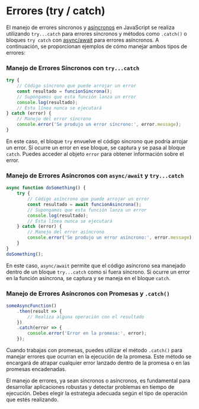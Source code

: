 # Errores (try / catch)

El manejo de errores síncronos y [asíncronos](Node.JS/Asincronía.md) en JavaScript se realiza utilizando `try...catch` para errores síncronos y métodos como `.catch()` o bloques `try catch` con [async/await](Node.JS/Async%20-%20Await.md) para errores asíncronos. A continuación, se proporcionan ejemplos de cómo manejar ambos tipos de errores:

### Manejo de Errores Síncronos con `try...catch`

```javascript
try {
    // Código síncrono que puede arrojar un error
    const resultado = funcionSincrona(); 
    // Supongamos que esta función lanza un error
    console.log(resultado); 
    // Esta línea nunca se ejecutará
} catch (error) {
    // Manejo del error síncrono
    console.error('Se produjo un error síncrono:', error.message);
}
```

En este caso, el bloque `try` envuelve el código síncrono que podría arrojar un error. Si ocurre un error en ese bloque, se captura y se pasa al bloque `catch`. Puedes acceder al objeto `error` para obtener información sobre el error.

### Manejo de Errores Asíncronos con `async/await` y `try...catch`

```javascript
async function doSomething() {
    try {
        // Código asíncrono que puede arrojar un error
        const resultado = await funcionAsincrona(); 
        // Supongamos que esta función lanza un error
        console.log(resultado); 
        // Esta línea nunca se ejecutará
    } catch (error) {
        // Manejo del error asíncrono
        console.error('Se produjo un error asíncrono:', error.message);
    }
}
doSomething();
```

En este caso, `async/await` permite que el código asíncrono sea manejado dentro de un bloque `try...catch` como si fuera síncrono. Si ocurre un error en la función asíncrona, se captura y se maneja en el bloque `catch`.

### Manejo de Errores Asíncronos con Promesas y `.catch()`

```javascript
someAsyncFunction()
    .then(result => {
        // Realiza alguna operación con el resultado
    })
    .catch(error => {
        console.error('Error en la promesa:', error);
    });
```

Cuando trabajas con promesas, puedes utilizar el método `.catch()` para manejar errores que ocurran en la ejecución de la promesa. Este método se encargará de atrapar cualquier error lanzado dentro de la promesa o en las promesas encadenadas.

El manejo de errores, ya sean síncronos o asíncronos, es fundamental para desarrollar aplicaciones robustas y detectar problemas en tiempo de ejecución. Debes elegir la estrategia adecuada según el tipo de operación que estés realizando.